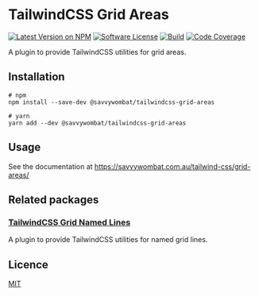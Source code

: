 # TailwindCSS Grid Areas

[![Latest Version on NPM](https://img.shields.io/npm/v/@savvywombat/tailwindcss-grid-areas)](https://www.npmjs.com/package/@savvywombat/tailwindcss-grid-areas)
[![Software License](https://img.shields.io/badge/license-MIT-brightgreen.svg)](https://github.com/SavvyWombat/tailwindcss-grid-areas/blob/main/LICENSE)
[![Build](https://img.shields.io/github/workflow/status/SavvyWombat/tailwindcss-grid-areas/Test?label=build)](https://github.com/SavvyWombat/tailwindcss-grid-areas/actions)
[![Code Coverage](https://codecov.io/gh/SavvyWombat/tailwindcss-grid-areas/branch/main/graph/badge.svg)](https://codecov.io/gh/SavvyWombat/tailwindcss-grid-areas)

A plugin to provide TailwindCSS utilities for grid areas.

## Installation

```
# npm
npm install --save-dev @savvywombat/tailwindcss-grid-areas

# yarn
yarn add --dev @savvywombat/tailwindcss-grid-areas
```

## Usage

See the documentation at https://savvywombat.com.au/tailwind-css/grid-areas/

## Related packages

### [TailwindCSS Grid Named Lines](https://github.com/SavvyWombat/tailwindcss-grid-named-lines)

A plugin to provide TailwindCSS utilities for named grid lines.

## Licence

[MIT](https://github.com/SavvyWombat/tailwindcss-grid-areas/blob/main/LICENSE)
